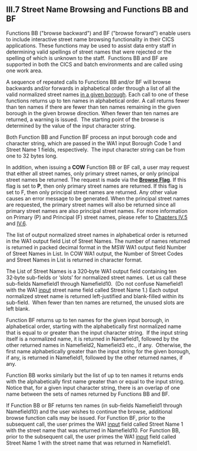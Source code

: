 <h2>III.7 Street Name Browsing and Functions BB and BF</h2>

Functions BB ("browse backward") and BF ("browse forward") enable users to include interactive street name browsing functionality in their CICS applications.  These functions may be used to assist data entry staff in determining valid spellings of street names that were rejected or the spelling of which is unknown to the staff.  Functions BB and BF are supported in both the CICS and batch environments and are called using one work area.

A sequence of repeated calls to Functions BB and/or BF will browse backwards and/or forwards in alphabetical order through a list of all the valid normalized street names <u>in a given borough</u>.  Each call to one of these functions returns up to ten names in alphabetical order.  A call returns fewer than ten names if there are fewer than ten names remaining in the given borough in the given browse direction.  When fewer than ten names are returned, a warning is issued.  The starting point of the browse is determined by the value of the input character string. 

Both Function BB and Function BF process an input borough code and character string, which are passed in the WA1 input Borough Code 1 and Street Name 1 fields, respectively.  The input character string can be from one to 32 bytes long. 

In addition, when issuing a <b>COW</b> Function BB or BF call, a user may request that either all street names, only primary street names, or only principal street names be returned.  The request is made via the <b><u>Browse Flag</b></u>.  If this flag is set to <b>P</b>, then only primary street names are returned.  If this flag is set to F, then only principal street names are returned. Any other value causes an error message to be generated.  When the principal street names are requested, the primary street names will also be returned since all primary street names are also principal street names.  For more information on Primary (P) and Principal (F) street names, please refer to [Chapters IV.5](../../chapterIV/section05) and [IV.6](../../chapterIV/section06).

The list of output normalized street names in alphabetical order is returned in the WA1 output field List of Street Names. The number of names returned is returned in packed decimal format in the MSW WA1 output field Number of Street Names in List. In COW WA1 output, the Number of Street Codes and Street Names in List is returned in character format.

The List of Street Names is a 320‑byte WA1 output field containing ten 32‑byte sub-fields or ‘slots’ for normalized street names.  Let us call these sub-fields Namefield1 through Namefield10.  (Do not confuse Namefield1 with the WA1 <u>input</u> street name field called Street Name 1.)  Each output normalized street name is returned left-justified and blank-filled within its sub-field.  When fewer than ten names are returned, the unused slots are left blank.  

Function BF returns up to ten names for the given input borough, in alphabetical order, starting with the alphabetically first normalized name that is equal to or greater than the input character string.  If the input string itself is a normalized name, it is returned in Namefield1, followed by the other returned names in Namefield2, Namefield3 etc., if any.  Otherwise, the first name alphabetically greater than the input string for the given borough, if any, is returned in Namefield1, followed by the other returned names, if any.

Function BB works similarly but the list of up to ten names it returns ends with the alphabetically first name greater than or equal to the input string.  Notice that, for a given input character string, there is an overlap of one name between the sets of names returned by Functions BB and BF.  

If Function BB or BF returns ten names (in sub-fields Namefield1 through Namefield10) and the user wishes to continue the browse, additional browse function calls may be issued.  For Function BF, prior to the subsequent call, the user primes the WA1 <u>input</u> field called Street Name 1 with the street name that was returned in Namefield10.  For Function BB, prior to the subsequent call, the user primes the WA1 <u>input</u> field called Street Name 1 with the street name that was returned in Namefield1.
